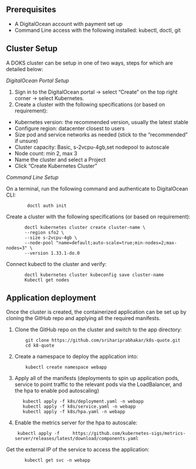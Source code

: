 ## Prerequisites

- A DigitalOcean account with payment set up
- Command Line access with the following installed: kubectl, doctl, git


## Cluster Setup

A DOKS cluster can be setup in one of two ways, steps for which are detailed below:

*DigitalOcean Portal Setup*

1. Sign in to the DigitalOcean portal -> select “Create” on the top right corner -> select Kubernetes.
2. Create a cluster with the following specifications (or based on requirement):

- Kubernetes version: the recommended version, usually the latest stable
- Configure region: datacenter closest to users 
- Size pod and service networks as needed (stick to the “recommended” if unsure)
- Cluster capacity: Basic, s-2vcpu-4gb,set nodepool to autoscale
- Node count: min 2, max 3
- Name the cluster and select a Project
- Click “Create Kubernetes Cluster”


*Command Line Setup*

On a terminal, run the following command and authenticate to DigitalOcean CLI:

            doctl auth init

Create a cluster with the following specifications (or based on requirement):

           doctl kubernetes cluster create cluster-name \
           --region sfo2 \
           --size s-2vcpu-4gb \
           --node-pool "name=default;auto-scale=true;min-nodes=2;max-nodes=3" \
           --version 1.33.1-do.0

Connect kubectl to the cluster and verify:
 
           doctl kubernetes cluster kubeconfig save cluster-name
           Kubectl get nodes


## Application deployment

Once the cluster is created, the containerized application can be set up by cloning the GitHub repo and applying all the required manifests.

1. Clone the GitHub repo on the cluster and switch to the app directory:

           git clone https://github.com/srihariprabhakar/k8s-quote.git
           cd k8-quote

2. Create a namespace to deploy the application into:

           kubectl create namespace webapp

3. Apply all of the manifests (deployments to spin up application pods, service to point traffic to the relevant pods via the LoadBalancer, and the hpa to enable pod autoscaling)

          kubectl apply -f k8s/deployment.yaml -n webapp
          kubectl apply -f k8s/service.yaml -n webapp
          kubectl apply -f k8s/hpa.yaml -n webapp

5. Enable the metrics server for the hpa to autoscale:

        kubectl apply -f     https://github.com/kubernetes-sigs/metrics-server/releases/latest/download/components.yaml

Get the external IP of the service to access the application:

           kubectl get svc -n webapp
